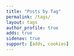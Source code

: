 ```yaml
---
title: "Posts by Tag"
permalink: /tags/
layout: tags
author_profile: true
adds: true
sidenav: true
support: [adds, cookies]
---
```


